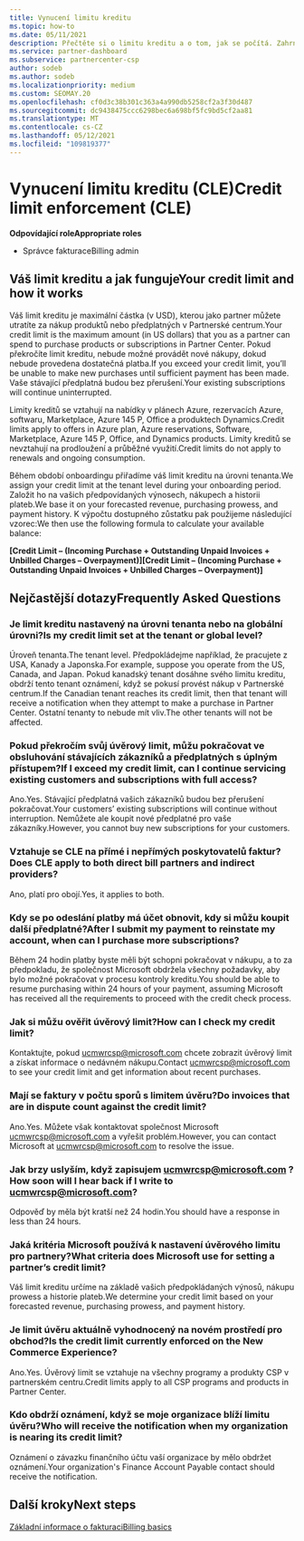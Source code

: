 ```yaml
---
title: Vynucení limitu kreditu
ms.topic: how-to
ms.date: 05/11/2021
description: Přečtěte si o limitu kreditu a o tom, jak se počítá. Zahrnuje nejčastější dotazy.
ms.service: partner-dashboard
ms.subservice: partnercenter-csp
author: sodeb
ms.author: sodeb
ms.localizationpriority: medium
ms.custom: SEOMAY.20
ms.openlocfilehash: cf0d3c38b301c363a4a990db5258cf2a3f30d487
ms.sourcegitcommit: dc9438475ccc6298bec6a698bf5fc9bd5cf2aa81
ms.translationtype: MT
ms.contentlocale: cs-CZ
ms.lasthandoff: 05/12/2021
ms.locfileid: "109819377"
---
```

# <a name="credit-limit-enforcement-cle"></a><span data-ttu-id="77732-104">Vynucení limitu kreditu (CLE)</span><span class="sxs-lookup"><span data-stu-id="77732-104">Credit limit enforcement (CLE)</span></span>

<span data-ttu-id="77732-105">**Odpovídající role**</span><span class="sxs-lookup"><span data-stu-id="77732-105">**Appropriate roles**</span></span>

- <span data-ttu-id="77732-106">Správce fakturace</span><span class="sxs-lookup"><span data-stu-id="77732-106">Billing admin</span></span>

## <a name="your-credit-limit-and-how-it-works"></a><span data-ttu-id="77732-107">Váš limit kreditu a jak funguje</span><span class="sxs-lookup"><span data-stu-id="77732-107">Your credit limit and how it works</span></span>

<span data-ttu-id="77732-108">Váš limit kreditu je maximální částka (v USD), kterou jako partner můžete utratíte za nákup produktů nebo předplatných v Partnerské centrum.</span><span class="sxs-lookup"><span data-stu-id="77732-108">Your credit limit is the maximum amount (in US dollars) that you as a partner can spend to purchase products or subscriptions in Partner Center.</span></span> <span data-ttu-id="77732-109">Pokud překročíte limit kreditu, nebude možné provádět nové nákupy, dokud nebude provedena dostatečná platba.</span><span class="sxs-lookup"><span data-stu-id="77732-109">If you exceed your credit limit, you’ll be unable to make new purchases until sufficient payment has been made.</span></span> <span data-ttu-id="77732-110">Vaše stávající předplatná budou bez přerušení.</span><span class="sxs-lookup"><span data-stu-id="77732-110">Your existing subscriptions will continue uninterrupted.</span></span>

<span data-ttu-id="77732-111">Limity kreditů se vztahují na nabídky v plánech Azure, rezervacích Azure, softwaru, Marketplace, Azure 145 P, Office a produktech Dynamics.</span><span class="sxs-lookup"><span data-stu-id="77732-111">Credit limits apply to offers in Azure plan, Azure reservations, Software, Marketplace, Azure 145 P, Office, and Dynamics products.</span></span> <span data-ttu-id="77732-112">Limity kreditů se nevztahují na prodloužení a průběžné využití.</span><span class="sxs-lookup"><span data-stu-id="77732-112">Credit limits do not apply to renewals and ongoing consumption.</span></span>

<span data-ttu-id="77732-113">Během období onboardingu přiřadíme váš limit kreditu na úrovni tenanta.</span><span class="sxs-lookup"><span data-stu-id="77732-113">We assign your credit limit at the tenant level during your onboarding period.</span></span> <span data-ttu-id="77732-114">Založit ho na vašich předpovídaných výnosech, nákupech a historii plateb.</span><span class="sxs-lookup"><span data-stu-id="77732-114">We base it on your forecasted revenue, purchasing prowess, and payment history.</span></span> <span data-ttu-id="77732-115">K výpočtu dostupného zůstatku pak použijeme následující vzorec:</span><span class="sxs-lookup"><span data-stu-id="77732-115">We then use the following formula to calculate your available balance:</span></span>

<span data-ttu-id="77732-116">**[Credit Limit – (Incoming Purchase + Outstanding Unpaid Invoices + Unbilled Charges – Overpayment)]**</span><span class="sxs-lookup"><span data-stu-id="77732-116">**[Credit Limit – (Incoming Purchase + Outstanding Unpaid Invoices + Unbilled Charges – Overpayment)]**</span></span>

## <a name="frequently-asked-questions"></a><span data-ttu-id="77732-117">Nejčastější dotazy</span><span class="sxs-lookup"><span data-stu-id="77732-117">Frequently Asked Questions</span></span>

### <a name="is-my-credit-limit-set-at-the-tenant-or-global-level"></a><span data-ttu-id="77732-118">Je limit kreditu nastavený na úrovni tenanta nebo na globální úrovni?</span><span class="sxs-lookup"><span data-stu-id="77732-118">Is my credit limit set at the tenant or global level?</span></span>

<span data-ttu-id="77732-119">Úroveň tenanta.</span><span class="sxs-lookup"><span data-stu-id="77732-119">The tenant level.</span></span> <span data-ttu-id="77732-120">Předpokládejme například, že pracujete z USA, Kanady a Japonska.</span><span class="sxs-lookup"><span data-stu-id="77732-120">For example, suppose you operate from the US, Canada, and Japan.</span></span> <span data-ttu-id="77732-121">Pokud kanadský tenant dosáhne svého limitu kreditu, obdrží tento tenant oznámení, když se pokusí provést nákup v Partnerské centrum.</span><span class="sxs-lookup"><span data-stu-id="77732-121">If the Canadian tenant reaches its credit limit, then that tenant will receive a notification when they attempt to make a purchase in Partner Center.</span></span> <span data-ttu-id="77732-122">Ostatní tenanty to nebude mít vliv.</span><span class="sxs-lookup"><span data-stu-id="77732-122">The other tenants will not be affected.</span></span> 

### <a name="if-i-exceed-my-credit-limit-can-i-continue-servicing-existing-customers-and-subscriptions-with-full-access"></a><span data-ttu-id="77732-123">Pokud překročím svůj úvěrový limit, můžu pokračovat ve obsluhování stávajících zákazníků a předplatných s úplným přístupem?</span><span class="sxs-lookup"><span data-stu-id="77732-123">If I exceed my credit limit, can I continue servicing existing customers and subscriptions with full access?</span></span>

<span data-ttu-id="77732-124">Ano.</span><span class="sxs-lookup"><span data-stu-id="77732-124">Yes.</span></span> <span data-ttu-id="77732-125">Stávající předplatná vašich zákazníků budou bez přerušení pokračovat.</span><span class="sxs-lookup"><span data-stu-id="77732-125">Your customers’ existing subscriptions will continue without interruption.</span></span> <span data-ttu-id="77732-126">Nemůžete ale koupit nové předplatné pro vaše zákazníky.</span><span class="sxs-lookup"><span data-stu-id="77732-126">However, you cannot buy new subscriptions for your customers.</span></span>

### <a name="does-cle-apply-to-both-direct-bill-partners-and-indirect-providers"></a><span data-ttu-id="77732-127">Vztahuje se CLE na přímé i nepřímých poskytovatelů faktur?</span><span class="sxs-lookup"><span data-stu-id="77732-127">Does CLE apply to both direct bill partners and indirect providers?</span></span>

<span data-ttu-id="77732-128">Ano, platí pro obojí.</span><span class="sxs-lookup"><span data-stu-id="77732-128">Yes, it applies to both.</span></span>

### <a name="after-i-submit-my-payment-to-reinstate-my-account-when-can-i-purchase-more-subscriptions"></a><span data-ttu-id="77732-129">Kdy se po odeslání platby má účet obnovit, kdy si můžu koupit další předplatné?</span><span class="sxs-lookup"><span data-stu-id="77732-129">After I submit my payment to reinstate my account, when can I purchase more subscriptions?</span></span> 

<span data-ttu-id="77732-130">Během 24 hodin platby byste měli být schopni pokračovat v nákupu, a to za předpokladu, že společnost Microsoft obdržela všechny požadavky, aby bylo možné pokračovat v procesu kontroly kreditu.</span><span class="sxs-lookup"><span data-stu-id="77732-130">You should be able to resume purchasing within 24 hours of your payment, assuming Microsoft has received all the requirements to proceed with the credit check process.</span></span>

### <a name="how-can-i-check-my-credit-limit"></a><span data-ttu-id="77732-131">Jak si můžu ověřit úvěrový limit?</span><span class="sxs-lookup"><span data-stu-id="77732-131">How can I check my credit limit?</span></span>

<span data-ttu-id="77732-132">Kontaktujte, pokud [ucmwrcsp@microsoft.com](mailto:ucmwrcsp@microsoft.com) chcete zobrazit úvěrový limit a získat informace o nedávném nákupu.</span><span class="sxs-lookup"><span data-stu-id="77732-132">Contact [ucmwrcsp@microsoft.com](mailto:ucmwrcsp@microsoft.com) to see your credit limit and get information about recent purchases.</span></span>

### <a name="do-invoices-that-are-in-dispute-count-against-the-credit-limit"></a><span data-ttu-id="77732-133">Mají se faktury v počtu sporů s limitem úvěru?</span><span class="sxs-lookup"><span data-stu-id="77732-133">Do invoices that are in dispute count against the credit limit?</span></span>

<span data-ttu-id="77732-134">Ano.</span><span class="sxs-lookup"><span data-stu-id="77732-134">Yes.</span></span> <span data-ttu-id="77732-135">Můžete však kontaktovat společnost Microsoft [ucmwrcsp@microsoft.com](mailto:ucmwrcsp@microsoft.com) a vyřešit problém.</span><span class="sxs-lookup"><span data-stu-id="77732-135">However, you can contact Microsoft at [ucmwrcsp@microsoft.com](mailto:ucmwrcsp@microsoft.com) to resolve the issue.</span></span>

### <a name="how-soon-will-i-hear-back-if-i-write-to-ucmwrcspmicrosoftcom"></a><span data-ttu-id="77732-136">Jak brzy uslyším, když zapisujem ucmwrcsp@microsoft.com ?</span><span class="sxs-lookup"><span data-stu-id="77732-136">How soon will I hear back if I write to ucmwrcsp@microsoft.com?</span></span>

<span data-ttu-id="77732-137">Odpověď by měla být kratší než 24 hodin.</span><span class="sxs-lookup"><span data-stu-id="77732-137">You should have a response in less than 24 hours.</span></span> 

### <a name="what-criteria-does-microsoft-use-for-setting-a-partners-credit-limit"></a><span data-ttu-id="77732-138">Jaká kritéria Microsoft používá k nastavení úvěrového limitu pro partnery?</span><span class="sxs-lookup"><span data-stu-id="77732-138">What criteria does Microsoft use for setting a partner’s credit limit?</span></span>

<span data-ttu-id="77732-139">Váš limit kreditu určíme na základě vašich předpokládaných výnosů, nákupu prowess a historie plateb.</span><span class="sxs-lookup"><span data-stu-id="77732-139">We determine your credit limit based on your forecasted revenue, purchasing prowess, and payment history.</span></span>

### <a name="is-the-credit-limit-currently-enforced-on-the-new-commerce-experience"></a><span data-ttu-id="77732-140">Je limit úvěru aktuálně vyhodnocený na novém prostředí pro obchod?</span><span class="sxs-lookup"><span data-stu-id="77732-140">Is the credit limit currently enforced on the New Commerce Experience?</span></span>

<span data-ttu-id="77732-141">Ano.</span><span class="sxs-lookup"><span data-stu-id="77732-141">Yes.</span></span> <span data-ttu-id="77732-142">Úvěrový limit se vztahuje na všechny programy a produkty CSP v partnerském centru.</span><span class="sxs-lookup"><span data-stu-id="77732-142">Credit limits apply to all CSP programs and products in Partner Center.</span></span>

### <a name="who-will-receive-the-notification-when-my-organization-is-nearing-its-credit-limit"></a><span data-ttu-id="77732-143">Kdo obdrží oznámení, když se moje organizace blíží limitu úvěru?</span><span class="sxs-lookup"><span data-stu-id="77732-143">Who will receive the notification when my organization is nearing its credit limit?</span></span>

<span data-ttu-id="77732-144">Oznámení o závazku finančního účtu vaší organizace by mělo obdržet oznámení.</span><span class="sxs-lookup"><span data-stu-id="77732-144">Your organization's Finance Account Payable contact should receive the notification.</span></span>

## <a name="next-steps"></a><span data-ttu-id="77732-145">Další kroky</span><span class="sxs-lookup"><span data-stu-id="77732-145">Next steps</span></span>

[<span data-ttu-id="77732-146">Základní informace o fakturaci</span><span class="sxs-lookup"><span data-stu-id="77732-146">Billing basics</span></span>](./billing-basics.md)

